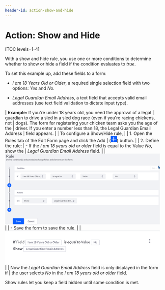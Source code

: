 ```yaml
---
header-id: action-show-and-hide
---
```


# Action: Show and Hide

[TOC levels=1-4]

With a show and hide rule, you use one or more conditions to determine whether
to show or hide a field if the condition evaluates to *true*.

To set this example up, add these fields to a form: 

- *I am 18 Years Old or Older*, a required single selection field with two options:
  *Yes* and *No*.

- *Legal Guardian Email Address*, a text field that accepts valid email
  addresses (use text field validation to dictate input type).

| **Example:** If you're under 18 years old, you need the approval of a legal
| guardian to drive a sled in a sled dog race (even if you're racing chickens, not
| dogs). The form for registering your chicken team asks you the age of the
| driver. If you enter a number less than 18, the Legal Guardian Email Address
| field appears.
| 
| To configure a Show/Hide rule,
| 
| 1.  Open the Rules tab of the Edit Form page and click the Add
|     (![Add](../../../images/icon-add.png)) button.
| 
| 2.  Define the rule:
|      - If the *I am 18 years old or older* field is equal to the Value *No*, show the
|        *Legal Guardian Email Address* field.
| 
|     ![Figure 1: Build form rules quickly by defining your conditions and actions.](../../../images/forms-rule-development.png)
| 
|      - Save the form to save the rule.
| 
|     ![Figure 2: Once a rule is saved, it is displayed so that you can easily understand what it does.](../../../images/forms-rule-list.png)
| 
| Now the *Legal Guardian Email Address* field is only displayed in the form if
| the user selects *No* in the *I am 18 years old or older* field.

Show rules let you keep a field hidden until some condition is met.
